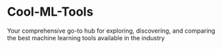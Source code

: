 # Cool-ML-Tools
Your comprehensive go-to hub for exploring, discovering, and comparing the best machine learning tools available in the industry
